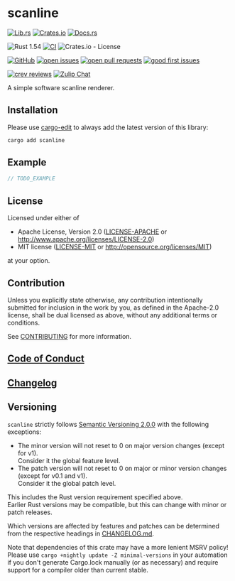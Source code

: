 # scanline

[![Lib.rs](https://img.shields.io/badge/Lib.rs-*-84f)](https://lib.rs/crates/scanline)
[![Crates.io](https://img.shields.io/crates/v/scanline)](https://crates.io/crates/scanline)
[![Docs.rs](https://docs.rs/scanline/badge.svg)](https://docs.rs/scanline)

![Rust 1.54](https://img.shields.io/static/v1?logo=Rust&label=&message=1.54&color=grey)
[![CI](https://github.com/Tamschi/scanline/workflows/CI/badge.svg?branch=develop)](https://github.com/Tamschi/scanline/actions?query=workflow%3ACI+branch%3Adevelop)
![Crates.io - License](https://img.shields.io/crates/l/scanline/0.0.1)

[![GitHub](https://img.shields.io/static/v1?logo=GitHub&label=&message=%20&color=grey)](https://github.com/Tamschi/scanline)
[![open issues](https://img.shields.io/github/issues-raw/Tamschi/scanline)](https://github.com/Tamschi/scanline/issues)
[![open pull requests](https://img.shields.io/github/issues-pr-raw/Tamschi/scanline)](https://github.com/Tamschi/scanline/pulls)
[![good first issues](https://img.shields.io/github/issues-raw/Tamschi/scanline/good%20first%20issue?label=good+first+issues)](https://github.com/Tamschi/scanline/contribute)

[![crev reviews](https://web.crev.dev/rust-reviews/badge/crev_count/scanline.svg)](https://web.crev.dev/rust-reviews/crate/scanline/)
[![Zulip Chat](https://img.shields.io/endpoint?label=chat&url=https%3A%2F%2Fiteration-square-automation.schichler.dev%2F.netlify%2Ffunctions%2Fstream_subscribers_shield%3Fstream%3Dproject%252Fscanline)](https://iteration-square.schichler.dev/#narrow/stream/project.2Fscanline)

A simple software scanline renderer.

## Installation

Please use [cargo-edit](https://crates.io/crates/cargo-edit) to always add the latest version of this library:

```cmd
cargo add scanline
```

## Example

```rust
// TODO_EXAMPLE
```

## License

Licensed under either of

- Apache License, Version 2.0
   ([LICENSE-APACHE](LICENSE-APACHE) or <http://www.apache.org/licenses/LICENSE-2.0>)
- MIT license
   ([LICENSE-MIT](LICENSE-MIT) or <http://opensource.org/licenses/MIT>)

at your option.

## Contribution

Unless you explicitly state otherwise, any contribution intentionally submitted
for inclusion in the work by you, as defined in the Apache-2.0 license, shall be
dual licensed as above, without any additional terms or conditions.

See [CONTRIBUTING](CONTRIBUTING.md) for more information.

## [Code of Conduct](CODE_OF_CONDUCT.md)

## [Changelog](CHANGELOG.md)

## Versioning

`scanline` strictly follows [Semantic Versioning 2.0.0](https://semver.org/spec/v2.0.0.html) with the following exceptions:

- The minor version will not reset to 0 on major version changes (except for v1).  
Consider it the global feature level.
- The patch version will not reset to 0 on major or minor version changes (except for v0.1 and v1).  
Consider it the global patch level.

This includes the Rust version requirement specified above.  
Earlier Rust versions may be compatible, but this can change with minor or patch releases.

Which versions are affected by features and patches can be determined from the respective headings in [CHANGELOG.md](CHANGELOG.md).

Note that dependencies of this crate may have a more lenient MSRV policy!
Please use `cargo +nightly update -Z minimal-versions` in your automation if you don't generate Cargo.lock manually (or as necessary) and require support for a compiler older than current stable.
